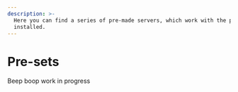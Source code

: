 ```yaml
---
description: >-
  Here you can find a series of pre-made servers, which work with the plugins
  installed.
---
```


# Pre-sets

Beep boop work in progress

